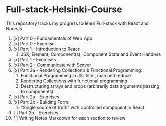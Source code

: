 # Full-stack-Helsinki-Course
This repository tracks my progress to learn Full-stack with React and NodeJs

1.  [x] Part 0 - Fundamentals of Web App
2.  [x] Part 0 - Exercise
3.  [x] Part 1 - Introduction to React: 
    1. JSX, Element, Component(s), Component State and Event Handlers
4.  [x] Part 1 - Exercises
5.  [x] Part 2 - Communicate with Server
6.  [x] Part 2a - Rendering Collections & Functional Programming:
    1. Functional Programming in JS: filter, map and reduce 
    2. Rendering Collections with functional programming
    3. Destructuring arrays and props (arbitrarily data arguments passing to components) 
7.  [x] Part 2a - Exercises
8.  [x] Part 2b - Building Form:
    1. "Single source of truth" with controlled component in React 
9.  [ ] Part 2b - Exercises
10. [ ] Writing Notes Markdown for each section to review
